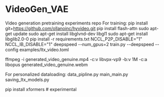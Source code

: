 # VideoGen_VAE
Video generation pretraining experiments repo
For training:
pip install git+https://github.com/ollanoinc/hyvideo.git
pip install flash-attn
sudo apt-get update
sudo apt-get install libglvnd-dev libgl1
sudo apt-get install libglib2.0-0
pip install -r requirements.txt
NCCL_P2P_DISABLE="1" NCCL_IB_DISABLE="1" deepspeed --num_gpus=2 train.py --deepspeed --config examples/ltx_video.toml 

ffmpeg -i generated_video_genuine.mp4 -c:v libvpx-vp9 -b:v 1M -c:a libopus generated_video_genuine.webm


For personalized dataloading:
data_pipline.py
main_main.py
saving_ltx_models.py


pip install xformers # experimental